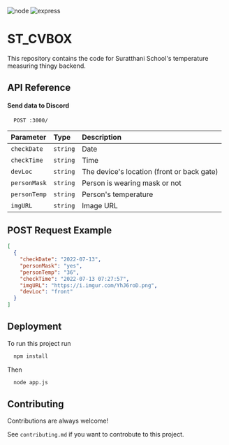 ![node](https://img.shields.io/badge/Node.js-43853D?style=for-the-badge&logo=node.js&logoColor=white)
![express](https://img.shields.io/badge/Express.js-404D59?style=for-the-badge)

# ST_CVBOX

This repository contains the code for Suratthani School's temperature measuring thingy backend.


## API Reference

#### Send data to Discord

```
  POST :3000/
```

| Parameter | Type     | Description                |
| :-------- | :------- | :------------------------- |
| `checkDate` | `string` | Date |
| `checkTime` | `string` | Time |
| `devLoc` | `string` | The device's location (front or back gate) |
| `personMask` | `string` | Person is wearing mask or not |
| `personTemp` | `string` | Person's temperature |
| `imgURL` | `string` | Image URL |


## POST Request Example

```json
[
  {
    "checkDate": "2022-07-13",
    "personMask": "yes",
    "personTemp": "36",
    "checkTime": "2022-07-13 07:27:57",
    "imgURL": "https://i.imgur.com/YhJ6roD.png",
    "devLoc": "front"
  }
]
```


## Deployment

To run this project run

```bash
  npm install
```
Then
```bash
  node app.js
```

## Contributing

Contributions are always welcome!

See `contributing.md` if you want to controbute to this project.

